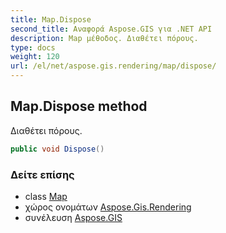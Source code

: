 ```yaml
---
title: Map.Dispose
second_title: Αναφορά Aspose.GIS για .NET API
description: Map μέθοδος. Διαθέτει πόρους.
type: docs
weight: 120
url: /el/net/aspose.gis.rendering/map/dispose/
---
```

## Map.Dispose method

Διαθέτει πόρους.

```csharp
public void Dispose()
```

### Δείτε επίσης

* class [Map](../)
* χώρος ονομάτων [Aspose.Gis.Rendering](../../map/)
* συνέλευση [Aspose.GIS](../../../)



